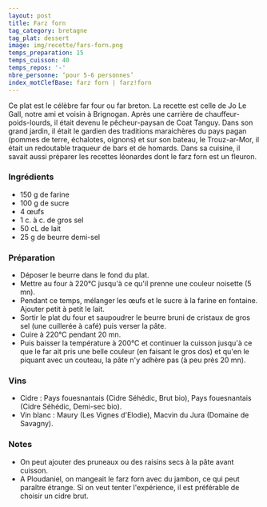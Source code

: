 ```yaml
---
layout: post
title: Farz forn
tag_category: bretagne
tag_plat: dessert
image: img/recette/fars-forn.png
temps_preparation: 15
temps_cuisson: 40
temps_repos: '-'
nbre_personne: ‘pour 5-6 personnes’
index_motClefBase: farz forn | farz!forn
---
```

Ce plat est le célèbre far four ou far breton. La recette est celle de Jo Le Gall, notre ami et voisin à Brignogan. Après une carrière de chauffeur-poids-lourds, il était devenu le pêcheur-paysan de Coat Tanguy. Dans son grand jardin, il était le gardien des traditions maraichères du pays pagan (pommes de terre, échalotes, oignons) et sur son bateau, le Trouz-ar-Mor, il était un redoutable traqueur de bars et de homards. Dans sa cuisine, il savait aussi préparer les recettes léonardes dont le farz forn est un fleuron.    

### Ingrédients
* 150 g de farine
* 100 g de sucre
* 4 œufs
* 1 c. à c. de gros sel
* 50 cL de lait
* 25 g de beurre demi-sel

### Préparation
* Déposer le beurre dans le fond du plat.
* Mettre au four à 220°C jusqu'à ce qu'il prenne une couleur noisette (5 mn).
* Pendant ce temps, mélanger les œufs et le sucre à la farine en fontaine. Ajouter petit à petit le lait.
* Sortir le plat du four et saupoudrer le beurre bruni de cristaux de gros sel (une cuillerée à café) puis verser la pâte.
* Cuire à 220°C pendant 20 mn.
* Puis baisser la température à 200°C et continuer la cuisson jusqu'à ce que le far ait pris une belle couleur (en faisant le gros dos) et qu'en le piquant avec un couteau, la pâte n'y adhère pas (à peu près 20 mn).

### Vins
* Cidre : Pays fouesnantais (Cidre Séhédic, Brut bio), Pays fouesnantais (Cidre Séhédic, Demi-sec bio).
* Vin blanc : Maury (Les Vignes d'Elodie), Macvin du Jura (Domaine de Savagny).

### Notes
* On peut ajouter des pruneaux ou des raisins secs à la pâte avant cuisson.
* A Ploudaniel, on mangeait le farz forn avec du jambon, ce qui peut paraître étrange. Si on veut tenter l'expérience, il est préférable de choisir un cidre brut.

